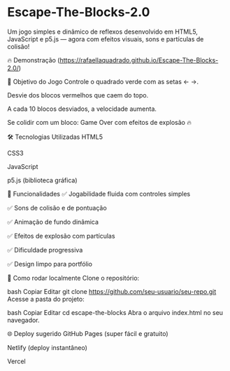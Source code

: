 # Escape-The-Blocks-2.0
Um jogo simples e dinâmico de reflexos desenvolvido em HTML5, JavaScript e p5.js — agora com efeitos visuais, sons e partículas de colisão!

🔥 Demonstração
(https://rafaellaquadrado.github.io/Escape-The-Blocks-2.0/)

🎯 Objetivo do Jogo
Controle o quadrado verde com as setas ← →.

Desvie dos blocos vermelhos que caem do topo.

A cada 10 blocos desviados, a velocidade aumenta.

Se colidir com um bloco: Game Over com efeitos de explosão 🔥

🛠 Tecnologias Utilizadas
HTML5

CSS3

JavaScript

p5.js (biblioteca gráfica)

🚀 Funcionalidades
✅ Jogabilidade fluida com controles simples

✅ Sons de colisão e de pontuação

✅ Animação de fundo dinâmica

✅ Efeitos de explosão com partículas

✅ Dificuldade progressiva

✅ Design limpo para portfólio

🚀 Como rodar localmente
Clone o repositório:

bash
Copiar
Editar
git clone https://github.com/seu-usuario/seu-repo.git
Acesse a pasta do projeto:

bash
Copiar
Editar
cd escape-the-blocks
Abra o arquivo index.html no seu navegador.

🌐 Deploy sugerido
GitHub Pages (super fácil e gratuito)

Netlify (deploy instantâneo)

Vercel

